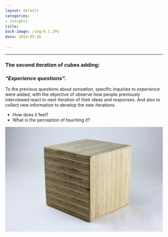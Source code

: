 ```yaml
---
layout: default
categories:
- insights
title: 
back-image: /img/4.1.JPG
date: 2014-05-26

---
```


<hr/>

<h3 class="col-md-8 col-md-offset-2 vcenter">The second iteration of cubes adding:</h3>
<h3 class="col-md-8 col-md-offset-2 vcenter"><em>"Experience questions".</em></h3>

<p class="col-md-10 col-md-offset-1 justify">To the previous questions about <em>sensation,</em> specific inquiries to <em>experience</em> were added, with the objective of observe how people previously interviewed react to next iteration of their ideas and responses. And also to collect new information to develop the new iterations.</p>

<ul class="col-md-6 col-md-offset-3 vcenter ul1">
	<li class="h4">How does it feel?</li>
	<li class="h4">What is the perception of touching it?</li>
</ul>


<p class="col-md-8 col-md-offset-2"><img class="img-responsive" src="/img/5.1.JPG" alt="Plywood 1X"/></p>
